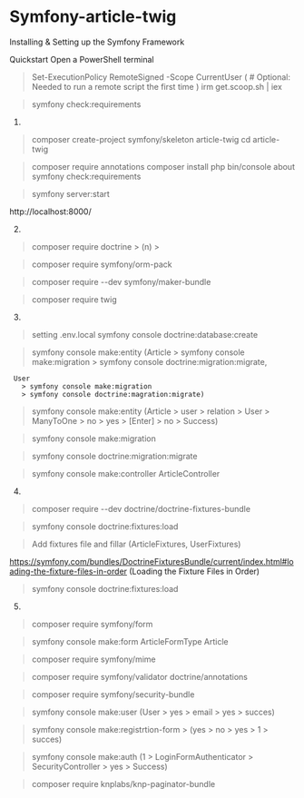 # Symfony-article-twig

Installing & Setting up the Symfony Framework

Quickstart
Open a PowerShell terminal
> Set-ExecutionPolicy RemoteSigned -Scope CurrentUser 
( # Optional: Needed to run a remote script the first time )
> irm get.scoop.sh | iex

> symfony check:requirements


1.
> composer create-project symfony/skeleton article-twig
> cd article-twig

> composer require annotations
> composer install
> php bin/console about
> symfony check:requirements

> symfony server:start

  http://localhost:8000/


2. 
> composer require doctrine > (n) >

> composer require symfony/orm-pack

> composer require --dev symfony/maker-bundle

> composer require twig 


3.

> setting .env.local
> symfony console doctrine:database:create

> symfony console make:entity
    (Article
       > symfony console make:migration 
       > symfony console doctrine:migration:migrate, 
       
     User 
       > symfony console make:migration 
       > symfony console doctrine:magration:migrate)
       

> symfony console make:entity (Article > user > relation > User > ManyToOne > no > yes > [Enter] > no > Success)

> symfony console make:migration

> symfony console doctrine:migration:migrate

> symfony console make:controller ArticleController


4.
> composer require --dev doctrine/doctrine-fixtures-bundle

> symfony console doctrine:fixtures:load

> Add fixtures file and fillar (ArticleFixtures, UserFixtures)

  https://symfony.com/bundles/DoctrineFixturesBundle/current/index.html#loading-the-fixture-files-in-order
  (Loading the Fixture Files in Order)
  
> symfony console doctrine:fixtures:load


5. 
> composer require symfony/form

> symfony console make:form ArticleFormType Article 

> composer require symfony/mime

> composer require symfony/validator doctrine/annotations

> composer require symfony/security-bundle

> symfony console make:user (User > yes > email > yes > succes)

> symfony console make:registrtion-form > (yes > no > yes > 1 > succes)

> symfony console make:auth (1 > LoginFormAuthenticator > SecurityController > yes > Success)

> composer require knplabs/knp-paginator-bundle




